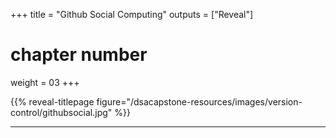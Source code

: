 +++
title = "Github Social Computing"
outputs = ["Reveal"]
# chapter number
weight = 03
+++

{{% reveal-titlepage figure="/dsacapstone-resources/images/version-control/githubsocial.jpg" %}}

---
